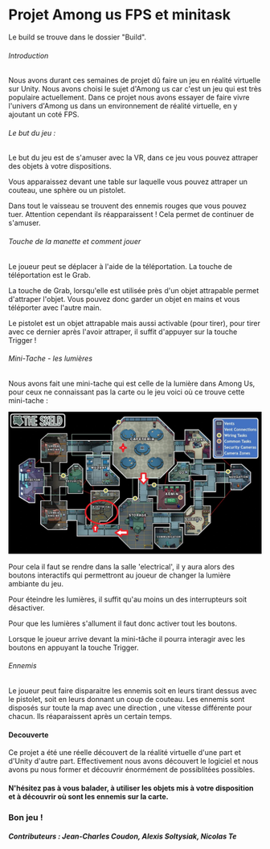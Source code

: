 # Projet Among us FPS et minitask

Le build se trouve dans le dossier "Build".

###### Introduction

Nous avons durant ces semaines de projet dû faire un jeu en réalité virtuelle sur Unity. Nous avons choisi le sujet d'Among us car c'est un jeu qui est très populaire actuellement. Dans ce projet nous avons essayer de faire vivre l'univers d'Among us dans un environnement de réalité virtuelle, en y ajoutant un coté FPS.

###### Le but du jeu :

Le but du jeu est de s'amuser avec la VR, dans ce jeu vous pouvez attraper des objets à votre dispositions.

Vous apparaissez devant une table sur laquelle vous pouvez attraper un couteau, une sphère ou un pistolet.

Dans tout le vaisseau se trouvent des ennemis rouges que vous pouvez tuer. Attention cependant ils réapparaissent ! Cela permet de continuer de s'amuser.

###### Touche de la manette et comment jouer

Le joueur peut se déplacer à l'aide de la téléportation. La touche de téléportation est le Grab.

La touche de Grab, lorsqu'elle est utilisée près d'un objet attrapable permet d'attraper l'objet. Vous pouvez donc garder un objet en mains et vous téléporter avec l'autre main.

Le pistolet est un objet attrapable mais aussi activable (pour tirer), pour tirer avec ce dernier après l'avoir attraper, il suffit d'appuyer sur la touche Trigger !

###### Mini-Tache - les lumières

Nous avons fait une mini-tache qui est celle de la lumière dans Among Us, pour ceux ne connaissant pas la carte ou le jeu voici où ce trouve cette mini-tache : 

![among-us-carte-skeld](\among-us-carte-skeld.jpg)

Pour cela il faut se rendre dans la salle 'electrical', il y aura alors des boutons interactifs qui permettront au joueur de changer la lumière ambiante du jeu. 

Pour éteindre les lumières, il suffit qu'au moins un des interrupteurs soit désactiver.

Pour que les lumières s'allument il faut donc activer tout les boutons.

Lorsque le joueur arrive devant la mini-tâche il pourra interagir avec les boutons en appuyant la touche Trigger.

###### Ennemis

Le joueur peut faire disparaitre les ennemis soit en leurs tirant dessus avec le pistolet, soit en leurs donnant un coup de couteau. Les ennemis sont disposés sur toute la map avec une direction , une vitesse différente pour chacun. Ils réaparaissent après un certain temps.

#### Decouverte
Ce projet a été une réelle découvert de la réalité virtuelle d'une part et d'Unity d'autre part. Effectivement nous avons découvert le logiciel et nous avons pu nous former et découvrir énormément de possiblitées possibles.

#### N'hésitez pas à vous balader, à utiliser les objets mis à votre disposition et à découvrir où sont les ennemis sur la carte.

### Bon  jeu !

##### Contributeurs : Jean-Charles Coudon, Alexis Soltysiak, Nicolas Te
